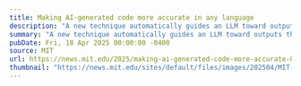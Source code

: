 ```yaml
---
title: Making AI-generated code more accurate in any language
description: "A new technique automatically guides an LLM toward outputs that adhere to the rules of whatever programming language or other format is being used."
summary: "A new technique automatically guides an LLM toward outputs that adhere to the rules of whatever programming language or other format is being used."
pubDate: Fri, 18 Apr 2025 00:00:00 -0400
source: MIT
url: https://news.mit.edu/2025/making-ai-generated-code-more-accurate-0418
thumbnail: "https://news.mit.edu/sites/default/files/images/202504/MIT-Probalistic-Control-compressed.gif"
---
```


